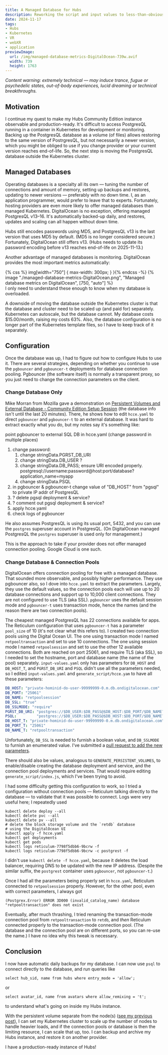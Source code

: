 ```yaml
---
title: A Managed Database for Hubs
description: Reworking the script and input values to less-than-obvious settings are required
date: 2024-11-17
tags:
- Hubs
- Kubernetes
- VR
- webXR
- application
previewImage:
  url: /img/managed-database-metrics-DigitalOcean-739w.avif
  width: 739
  height: 1763
---
```


*Content warning: extremely technical — may induce trance, fugue or psychedelic states, out-of-body experiences, lucid dreaming or technical breakthroughs.*

## Motivation

I continue my quest to make my Hubs Community Edition instance observable and production-ready.
It's difficult to access PostgresQL running in a container in Kubernetes for development or monitoring.
Backing up the PostgresQL database as a volume (of files) allows restoring to the same version of PostrgresQL,
but not necessarily a newer version, which you might be obliged to use if you change provider
or your current version reaches end-of-life.
So, the next step is moving the PostgresQL database outside the Kubernetes cluster.

## Managed Databases

Operating databases is a specialty all its own — tuning the number of connections and amount of memory,
setting up backups and restores, updating to newer versions — preferably with no down time.
I, as an application programmer, would prefer to leave that to experts.
Fortunately, hosting providers are even more likely to offer managed databases than managed Kubernetes.
DigitalOcean is no exception, offering managed PostgresQL v13–16.
It's automatically backed-up daily, and restores, updates and scaling can all happen without down time.

Hubs still encodes passwords using MD5, and PostgresQL v13 is the last version that uses MD5 by default.
(MD5 is no longer considered secure.)
Fortunately, DigitalOcean still offers v13.
(Hubs needs to update its password encoding before v13 reaches end-of-life on 2025-11-13.)

Another advantage of managed databases is monitoring.
DigitalOcean provides the most important metrics automatically:
<div class="center-horizontal">
{% css %} img[width="750"] { max-width: 300px; } }{% endcss -%}
{% image "./managed-database-metrics-DigitalOcean.png", "Managed database metrics on DigitalOcean", [750, "auto"] %}
</div>
I only need to understand these enough to know when my database is overloaded.

A downside of moving the database outside the Kubernetes cluster is that the database and cluster need to
be scaled up (and paid for) separately. Kubernetes can autoscale, but the database cannot.
My database costs $15.00/month, raising my costs 63%.
Also, the database configuration is no longer part of the Kubernetes template files, so I have to
keep track of it separately.

## Configuration

Once the database was up, I had to figure out how to configure Hubs to use it.
There are several strategies, depending on whether you continue to use the `pgbouncer` and `pgbouncer-t`
deployments for database connection pooling.
Pgbouncer (the software itself) is normally a transparent proxy, so you just need to change the connection parameters on the client.

### Change Database Only

Mike Morran from Mozilla gave a demonstration on [Persistent Volumes and External Database - Community Edition Setup Session](https://www.youtube.com/watch?v=ShQqXGjB0qo) (the database info isn't until the last 20 minutes).
There, he shows how to edit `hcce.yaml` to direct `pgbouncer` and `pgbouncer-t` to an external database.
It was hard to extract exactly what you do, but my notes say it's something like:

point pgbouncer to external SQL DB in hcce.yaml (change password in multiple places)
1. change password:
	 1. change stringData.PGRST_DB_URI
   2. change stringData.DB_USER ?
   3. change stringData.DB_PASS; ensure URI encoded properly.
   postgresql://username:password@host:port/database?application_name=myapp
   4. change stringData.PSQL
2. in pgbouncer & pgbouncer-t change value of "DB_HOST" from "pgsql" to private IP addr of PostgresQL
3. ? delete pgsql deployment & service?
4. ? comment out pgsql deployment & service?
5. apply hcce.yaml
6. check logs of pgbouncer

He also assumes PostgresQL is using its usual port, 5432, and you can use the `postgres` superuser account
in PostgresQL.  (On DigitalOcean managed PostgresQL the `postgres` superuser is used only for management.)

This is the approach to take if your provider does not offer managed connection pooling. Google Cloud is one such.

### Change Database & Connection Pools

DigitalOcean offers connection pooling for free with a managed database.
That sounded more observable, and possibly higher performance.
They use pgbouncer also, so I dove into `hcce.yaml` to extract the parameters.
Largely, they use the default values, so the connection pools each will use up to 20 database connections
and support up to 10,000 client connections. They are not configured to use TLS (aka SSL).
`pgbouncer` uses the default session mode and `pgbouncer-t` uses transaction mode, hence the names
(and the reason there are two connection pools).

The cheapest managed PostgresQL has 22 connections available for apps.
The Reticulum configuration that uses `pgbouncer-t` has a parameter `pool_size` of 10
(it's not clear what this refers to).
I created two connection pools using the Digital Ocean UI.
The one using transaction mode I named `retpooltransaction` and set to use 10 connections.
The one using session mode I named `retpoolsession` and set to use the other 12 available connections.
Both are reached on port 25061, and require TLS (aka SSL),
so I needed to set the hostname, port and database name (the name of the pool) separately.
`input-values.yaml` only has parameters for `DB_HOST` and `DB_HOST_T`, and `PGRST_DB_URI`
and `PSQL` didn't use all the parameters needed,
so I edited `input-values.yaml` and
`generate_script/hcce.yam` to have all these parameters:
```yaml
DB_HOST: "private-hominid-do-user-99999999-0.m.db.ondigitalocean.com"
DB_PORT: "25061"
DB_NAME: "retpoolsession"
DB_SSL: "true"
DB_SSLMODE: "require"
PGRST_DB_URI: "postgres://$DB_USER:$DB_PASS@$DB_HOST:$DB_PORT/$DB_NAME?sslmode=$DB_SSLMODE"
PSQL:         "postgres://$DB_USER:$DB_PASS@$DB_HOST:$DB_PORT/$DB_NAME?sslmode=$DB_SSLMODE"
DB_HOST_T: "private-hominid-do-user-99999999-0.m.db.ondigitalocean.com"
DB_PORT_T: "25061"
DB_NAME_T: "retpooltransaction"
```
Unfortunately, `DB_SSL` is needed to furnish a boolean value, and `DB_SSLMODE` to furnish
an enumerated value. I've submitted a [pull request to add the new parameters](https://github.com/Hubs-Foundation/hubs-cloud/pull/364).

There should also be values, analogous to `GENERATE_PERSISTENT_VOLUMES`, to enable/disable
creating the database deployment and service, and the connection pool deployments and services.
That would require editing `generate_script/index.js`, which I've been trying to avoid.

I had some difficulty getting this configuration to work, so I tried a configuration
without connection pools — Reticulum talking directly to the database — to validate that
it was possible to connect.  Logs were very useful here; I repeatedly used
```
kubectl delete deploy --all
kubectl delete pvc --all
kubectl delete pv --all
# delete the block storage volume and the `retdb` database
# using the DigitalOcean UI
kubectl apply -f hcce.yaml
kubectl get deployments
kubectl get pods
kubectl logs reticulum-7798f5dbb6-9bcrw -f
kubectl logs reticulum-7798f5dbb6-9bcrw -c postgrest -f
```
I didn't use `kubectl delete -f hcce.yaml`, because it deletes the load balancer, requiring
DNS to be updated with the new IP address.
(Despite the similar suffix, the `postgrest` container uses `pgbouncer`, not `pgbouncer-t`.)

Once I had all the parameters being properly set in `hcce.yaml`, Reticulum connected to `retpoolsession`
properly.  However, for the other pool, even with correct parameters, I always got
```
(Postgrex.Error) ERROR 3D000 (invalid_catalog_name) database "retpooltransaction" does not exist
```
Eventually, after much thrashing, I tried renaming the transaction-mode connection pool from `retpooltransaction` to `retdb`,
and *then* Reticulum connected properly to the transaction-mode connection pool. (The database and the connection pool are on different ports, so you can re-use the name.)
I have no idea why this tweak is necessary.

## Conclusion

I now have automatic daily backups for my database.
I can now use `psql` to connect directly to the database, and run queries like
```
select hub_sid, name from hubs where entry_mode = 'allow';
```
or
```
select avatar_id, name from avatars where allow_remixing = 't';
```
to understand what's going on inside my Hubs instance.

With the persistent volume separate from the node(s) ([see my previous post](../../Hubs-on-DigitalOcean/)),
I can set my Kubernetes cluster to scale up the number of nodes to handle heavier loads,
and if the connection pools or database is then the limiting resource, I can scale that up, too.
I can backup and archive my Hubs instance, and restore it on another provider.

I have a production-ready instance of Hubs!

